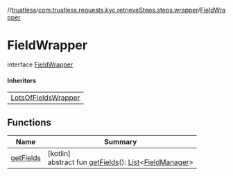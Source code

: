 //[trustless](../../../index.md)/[com.trustless.requests.kyc.retrieveSteps.steps.wrapper](../index.md)/[FieldWrapper](index.md)

# FieldWrapper

interface [FieldWrapper](index.md)

#### Inheritors

| |
|---|
| [LotsOfFieldsWrapper](../-lots-of-fields-wrapper/index.md) |

## Functions

| Name | Summary |
|---|---|
| [getFields](get-fields.md) | [kotlin]<br>abstract fun [getFields](get-fields.md)(): [List](https://kotlinlang.org/api/latest/jvm/stdlib/kotlin.collections/-list/index.html)&lt;[FieldManager](../-field-manager/index.md)&gt; |
